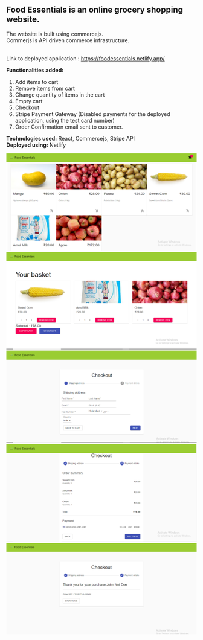 <h2>Food Essentials is an online grocery shopping website.</h2>
The website is built using commercejs.<br />
Commerjs is API driven commerce infrastructure.
<br />
<br />

Link to deployed application : https://foodessentials.netlify.app/

**Functionalities added:**
1) Add items to cart
2) Remove items from cart 
3) Change quantity of items in the cart
4) Empty cart 
5) Checkout 
6) Stripe Payment Gateway (Disabled payments for the deployed application, using the test card number) 
7) Order Confirmation email sent to customer.

**Technologies used:** React, Commercejs, Stripe API <br />
**Deployed using:** Netlify 

![alt text](https://github.com/ItShivani/Food-Essentials/blob/master/homepage.PNG)
![alt-text](https://github.com/ItShivani/Food-Essentials/blob/master/cart.PNG)
![alt-text](https://github.com/ItShivani/Food-Essentials/blob/master/checkout.PNG)
![alt-text](https://github.com/ItShivani/Food-Essentials/blob/master/checkout2.PNG)
![alt-text](https://github.com/ItShivani/Food-Essentials/blob/master/finalpage.PNG)




